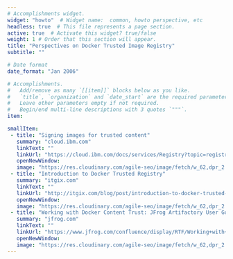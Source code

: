 ```yaml
---
# Accomplishments widget.
widget: "howto"  # Widget name:  common, howto perspective, etc
headless: true  # This file represents a page section.
active: true  # Activate this widget? true/false
weight: 1 # Order that this section will appear.
title: "Perspectives on Docker Trusted Image Registry"
subtitle: ""

# Date format
date_format: "Jan 2006"

# Accomplishments.
#   Add/remove as many `[[item]]` blocks below as you like.
#   `title`, `organization` and `date_start` are the required parameters.
#   Leave other parameters empty if not required.
#   Begin/end multi-line descriptions with 3 quotes `"""`.
item:

smallItem: 
 - title: "Signing images for trusted content"
   summary: "cloud.ibm.com"
   linkText: ""
   linkUrl: "https://cloud.ibm.com/docs/services/Registry?topic=registry-registry_trustedcontent"
   openNewWindow: 
   image: "https://res.cloudinary.com/agile-seo/image/fetch/w_62,dpr_2.0,d_blank_am8gzx.png/https%3A%2F%2Flogo.clearbit.com%2Fcloud.ibm.com%3Fsize%3D250"
 - title: "Introduction to Docker Trusted Registry"
   summary: "itgix.com"
   linkText: ""
   linkUrl: "http://itgix.com/blog/post/introduction-to-docker-trusted-registry/"
   openNewWindow: 
   image: "https://res.cloudinary.com/agile-seo/image/fetch/w_62,dpr_2.0,d_blank_am8gzx.png/https%3A%2F%2Flogo.clearbit.com%2Fitgix.com%3Fsize%3D250"
 - title: "Working with Docker Content Trust: JFrog Artifactory User Guide"
   summary: "jfrog.com"
   linkText: ""
   linkUrl: "https://www.jfrog.com/confluence/display/RTF/Working+with+Docker+Content+Trust"
   openNewWindow: 
   image: "https://res.cloudinary.com/agile-seo/image/fetch/w_62,dpr_2.0,d_blank_am8gzx.png/https%3A%2F%2Flogo.clearbit.com%2Fjfrog.com%3Fsize%3D250"
---
```

